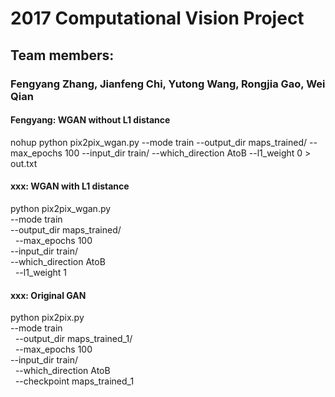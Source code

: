 # 2017 Computational Vision Project

## Team members:
### Fengyang Zhang, Jianfeng Chi, Yutong Wang, Rongjia Gao, Wei Qian


#### Fengyang: WGAN without L1 distance
nohup python pix2pix_wgan.py 
    --mode train 
    --output_dir maps_trained/ 
    --max_epochs 100 
    --input_dir train/ 
    --which_direction AtoB 
    --l1_weight 0
    > out.txt
   
#### xxx: WGAN with L1 distance
python pix2pix_wgan.py \
   --mode train \
   --output_dir maps_trained/ \
   --max_epochs 100 \
   --input_dir train/ \
   --which_direction AtoB \
   --l1_weight 1
   
#### xxx: Original GAN
python pix2pix.py \
   --mode train \
   --output_dir maps_trained_1/ \
   --max_epochs 100 \
   --input_dir train/ \
   --which_direction AtoB \
   --checkpoint maps_trained_1
